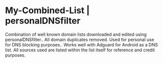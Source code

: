 # My-Combined-List | personalDNSfilter

Combination of well known domain lists downloaded and edited using personalDNSfilter.. All domain duplicates removed.
Used for personal use for DNS blocking purposes.. Works well with Adguard for Android as a DNS list.
All sources used are listed within the list itself for reference and credit purposes.
